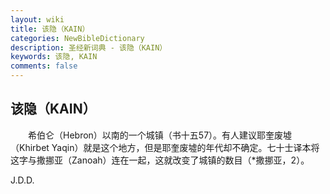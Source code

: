 ```yaml
---
layout: wiki
title: 该隐（KAIN）
categories: NewBibleDictionary
description: 圣经新词典 - 该隐（KAIN）
keywords: 该隐, KAIN
comments: false
---
```


## 该隐（KAIN）

　　希伯仑（Hebron）以南的一个城镇（书十五57）。有人建议耶奎废墟（Khirbet Yaqin）就是这个地方，但是耶奎废墟的年代却不确定。七十士译本将这字与撒挪亚（Zanoah）连在一起，这就改变了城镇的数目（*撒挪亚，2）。

J.D.D.








